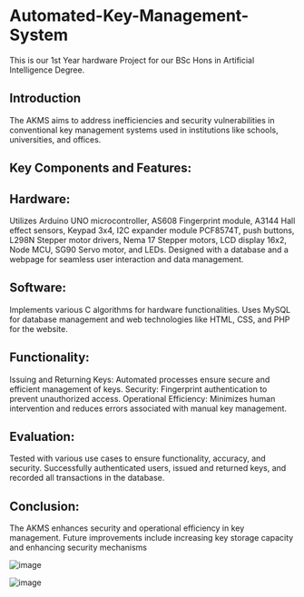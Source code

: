 # Automated-Key-Management-System
This is our 1st Year hardware Project for our BSc Hons in Artificial Intelligence Degree. 

## Introduction
The AKMS aims to address inefficiencies and security vulnerabilities in conventional key management systems used in institutions like schools, universities, and offices.

## Key Components and Features:
## Hardware:
Utilizes Arduino UNO microcontroller, AS608 Fingerprint module, A3144 Hall effect sensors, Keypad 3x4, I2C expander module PCF8574T, push buttons, L298N Stepper motor drivers, Nema 17 Stepper motors, LCD display 16x2, Node MCU, SG90 Servo motor, and LEDs.
Designed with a database and a webpage for seamless user interaction and data management.

## Software:
Implements various C algorithms for hardware functionalities.
Uses MySQL for database management and web technologies like HTML, CSS, and PHP for the website.

## Functionality:
Issuing and Returning Keys: Automated processes ensure secure and efficient management of keys.
Security: Fingerprint authentication to prevent unauthorized access.
Operational Efficiency: Minimizes human intervention and reduces errors associated with manual key management.

## Evaluation:
Tested with various use cases to ensure functionality, accuracy, and security.
Successfully authenticated users, issued and returned keys, and recorded all transactions in the database.

## Conclusion:
The AKMS enhances security and operational efficiency in key management.
Future improvements include increasing key storage capacity and enhancing security mechanisms​

![image](https://github.com/ShivanTillekeratne/Automated-Key-Management-System/assets/77282555/39161653-439c-4fb4-9cf3-dc0defa0243a)

![image](https://github.com/ShivanTillekeratne/Automated-Key-Management-System/assets/77282555/79a7bca8-6984-4ad8-be18-144f2fa94477)
